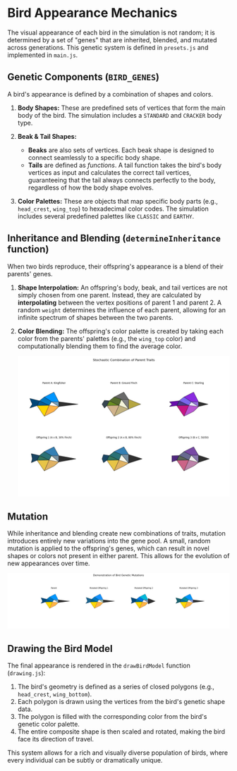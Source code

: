 # Bird Appearance Mechanics

The visual appearance of each bird in the simulation is not random; it is determined by a set of "genes" that are inherited, blended, and mutated across generations. This genetic system is defined in `presets.js` and implemented in `main.js`.

## Genetic Components (`BIRD_GENES`)

A bird's appearance is defined by a combination of shapes and colors.

1.  **Body Shapes:** These are predefined sets of vertices that form the main body of the bird. The simulation includes a `STANDARD` and `CRACKER` body type.

2.  **Beak & Tail Shapes:**
    -   **Beaks** are also sets of vertices. Each beak shape is designed to connect seamlessly to a specific body shape.
    -   **Tails** are defined as *functions*. A tail function takes the bird's body vertices as input and calculates the correct tail vertices, guaranteeing that the tail always connects perfectly to the body, regardless of how the body shape evolves.

3.  **Color Palettes:** These are objects that map specific body parts (e.g., `head_crest`, `wing_top`) to hexadecimal color codes. The simulation includes several predefined palettes like `CLASSIC` and `EARTHY`.

## Inheritance and Blending (`determineInheritance` function)

When two birds reproduce, their offspring's appearance is a blend of their parents' genes.

1.  **Shape Interpolation:** An offspring's body, beak, and tail vertices are not simply chosen from one parent. Instead, they are calculated by **interpolating** between the vertex positions of parent 1 and parent 2. A random `weight` determines the influence of each parent, allowing for an infinite spectrum of shapes between the two parents.

2.  **Color Blending:** The offspring's color palette is created by taking each color from the parents' palettes (e.g., the `wing_top` color) and computationally blending them to find the average color.

    ![Heritability of appearance between two parent birds and their offspring](assets/APPEARANCE_HERITABILITY.jpeg)

## Mutation

While inheritance and blending create new combinations of traits, mutation introduces entirely new variations into the gene pool. A small, random mutation is applied to the offspring's genes, which can result in novel shapes or colors not present in either parent. This allows for the evolution of new appearances over time.

![Example of a mutation causing a new appearance](assets/APPEARANCE_MUTATION.jpeg)

## Drawing the Bird Model

The final appearance is rendered in the `drawBirdModel` function (`drawing.js`):

1.  The bird's geometry is defined as a series of closed polygons (e.g., `head_crest`, `wing_bottom`).
2.  Each polygon is drawn using the vertices from the bird's genetic shape data.
3.  The polygon is filled with the corresponding color from the bird's genetic color palette.
4.  The entire composite shape is then scaled and rotated, making the bird face its direction of travel.

This system allows for a rich and visually diverse population of birds, where every individual can be subtly or dramatically unique.
